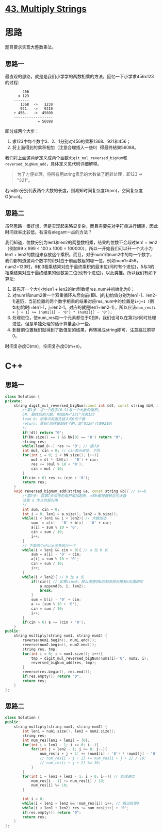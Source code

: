 # [43. Multiply Strings](https://leetcode.com/problems/multiply-strings/)
# 思路
题目要求实现大整数乘法。   
## 思路一
最直观的思路，就是是我们小学学的两数相乘的方法。回忆一下小学求456x123的过程:
```
        456
      x 123
    -------
       1368  ->   1238 
       921.  ->   9210
    + 456..  ->  45600 
    ------------------
               = 56088
```

即分成两个大步：
1. 求123中每个数字3、2、1分别对456的乘积1368、921和456；
2. 将上面得到的乘积相加（注意合理插入一些0）得最终结果56088。

我们将上面这两步定义成两个函数`digit_mul_reversed_bigNum`和`reversed_bigNum_add`，具体定义见代码详细解释。
> 为了方便处理，将所有用string表示的大数做了翻转处理，即123 -> "321"。

若m和n分别代表两个大数的长度，则易知时间复杂度O(mn)，空间复杂度O(m+n)。


## 思路二
虽然思路一很好想，但是实现起来略显复杂，而且需要先对字符串进行翻转，因此时间效率比较低。有没有elegant一点的方法？

我们知道，位数分别为len1和len2的两整数相乘，结果的位数不会超过len1 + len2（例如99 x 999 < 100 x 1000 = 100000），所以一开始我们可以开一个大小为len1 + len2的数组来存放这个乘积。而且，对于num1和num2中的每一个数字，我们都知道这两个数字的积对应于前面数组的哪一位，例如num1=456，num2=123时，6和3相乘结果对应于最终乘积的最末位(同时有个进位)，5与3的相乘结果对应于最终结果的倒数第二位(也有个进位)，以此类推。所以我们有如下算法:   

1. 首先开一个大小为len1 + len2的int型数组res_num并初始化为0；   
2. 对num1和num2做一个双重循环从后向前(即i、j的初始值分别为len1-1、len2-1)遍历，当前位置的两个数字相乘的结果对应res_num中的位置是`i+j+1`（例如初始时i=len1-1，j=len2-1，对应的就是len1+len2-1），所以应该`num_res[i + j + 1] += (num1[i] - '0') * (num2[j] - '0');`
3. 处理进位，使num_res每一个元素都位于0到9，我们也可以在第2步同时处理进位，但是单独处理的话计算量会小一些。
4. 到目前位置我们就得到了数值型的结果，再转换成string即可，注意跳过前导0。

时间复杂度O(mn)，空间复杂度O(m+n)。


# C++
## 思路一
``` C++
class Solution {
private:
    string digit_mul_reversed_bigNum(const int &dt, const string &bN, int lead_0){
        /*第1步：求一个数字(0-9)与一个大数的乘积。
        bN: 翻转后的大数，例如bN="321"代表123
        lead_0: 结果中前面先插入的0的个数 
        return: 乘积(同样是翻转了的，即"0129"代表9210)
        */
        if(!dt) return "0";
        if(bN.size() == 1 && bN[0] == '0') return "0";
        string res;
        while(lead_0--) res += '0'; // 插入0
        int mul, cin = 0; // cin表示进位，下同
        for(int i = 0; i < bN.size(); i++){
            mul = dt * (bN[i] - '0') + cin;
            res += (mul % 10 + '0');
            cin = mul / 10;
        }
        if(cin > 0) res += (cin + '0');
        return res;
    }
    void reversed_bigNum_add(string &a, const string &b){ // a+=b
        /*第2步: 将第1步求得的乘积累加起来，a和b都是翻转后的大数
        注意 a 传入的是引用
        */
        int sum, cin = 0;
        int i = 0, len1 = a.size(), len2 = b.size();
        while(i < len1 && i < len2){ // 大数加法
            sum  = a[i] - '0' + b[i] - '0' + cin;
            a[i] = sum % 10 + '0';
            cin = sum / 10;
            i++;
        }
        // 下面两个while至多执行一个
        while(i < len1 && cin > 0){ // a 比 b 长
            sum = a[i] - '0' + cin;
            a[i] = sum % 10 + '0';
            cin = sum / 10;
            i++;
        }
        while(i < len2){ // b 比 a 长
            if(!cin){ // 如果cin=0，那么直接将b的剩余部分接到a后面即可
                a.append(b, i, len2);
                break;
            }
            sum = b[i] - '0' + cin;
            a += (sum % 10 + '0');
            cin = sum / 10;
            i++;
        }
        if(cin > 0) a += (cin + '0');
    }
public:
    string multiply(string num1, string num2) {
        reverse(num1.begin(), num1.end());
        reverse(num2.begin(), num2.end());
        string res, tmp;
        for(int i = 0; i < num1.size(); i++){
            tmp = digit_mul_reversed_bigNum(num1[i]-'0', num2, i);
            reversed_bigNum_add(res, tmp);
        }
        reverse(res.begin(), res.end());
        if(res.empty()) return "0";
        return res;
    }
};
```

## 思路二
``` C++
class Solution {
public:
    string multiply(string num1, string num2) {
        int len1 = num1.size(), len2 = num2.size();
        string res;
        int num_res[len1 + len2] = {0};
        for(int i = len1 - 1; i >= 0; i--){
            for(int j = len2 - 1; j >= 0; j--){
                num_res[i + j + 1] += (num1[i] - '0') * (num2[j] - '0');
                // num_res[i + j + 1] += num_res[i + j + 2] / 10;
                // num_res[i + j + 2] %= 10;
            }
        }
        for(int i = len1 + len2 - 1; i > 0; i--){ // 处理进位
            num_res[i - 1] += num_res[i] / 10;
            num_res[i] %= 10;
        }
        
        int i = 0;
        while(i < len1 + len2 && !num_res[i]) i++; // 跳过前导0
        while(i < len1 + len2) res += num_res[i++] + '0';        
        if(res.empty()) return "0";
        return res;
    }
};
```